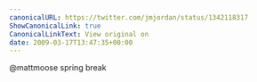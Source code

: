 ```yaml
---
canonicalURL: https://twitter.com/jmjordan/status/1342118317
ShowCanonicalLink: true
CanonicalLinkText: View original on
date: 2009-03-17T13:47:35+00:00
---
```

@mattmoose spring break